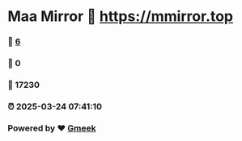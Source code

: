 # Maa Mirror :link: https://mmirror.top 
### :page_facing_up: [6](https://mmirror.top/tag.html) 
### :speech_balloon: 0 
### :hibiscus: 17230 
### :alarm_clock: 2025-03-24 07:41:10 
### Powered by :heart: [Gmeek](https://github.com/Meekdai/Gmeek)

